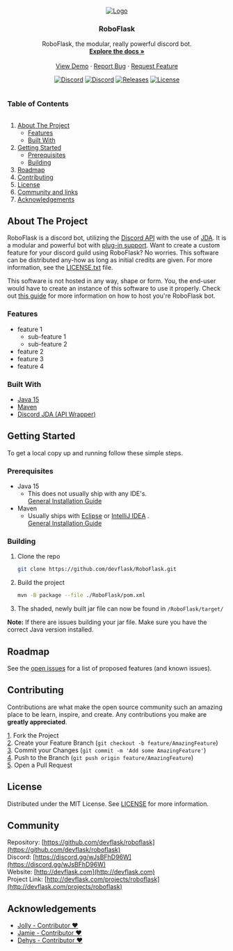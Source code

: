 <p align="center">
  <a href="https://github.com/devflask/roboflask">
    <img src="https://github.com/devflask/resources/blob/main/roboflask/banner-1.png?raw=true" alt="Logo">
  </a>

<h3 align="center">RoboFlask</h3>

  <p align="center">
    RoboFlask, the modular, really powerful discord bot.
    <br />
    <a href="https://github.com/devflask/roboflask"><strong>Explore the docs »</strong></a>
    <br />
    <br />
    <a href="https://discord.gg/wJsBFhD96W">View Demo</a>
    ·
    <a href="https://github.com/devflask/RoboFlask/issues/new">Report Bug</a>
    ·
    <a href="https://github.com/devflask/RoboFlask/issues/new">Request Feature</a>
  </p>
</p>


<p align="center">
  <a href="https://discord.gg/wJsBFhD96W"><img alt="Discord" src="https://img.shields.io/discord/298480981441118208?color=%237289DA&label=%20%E2%80%8E%20%E2%80%8E%20%E2%80%8EDiscord%20%E2%80%8E&logo=Discord&logoColor=%237289DA&style=flat-square"></a>
  <a href="https://github.com/devflask/roboflask/issues"><img alt="Discord" src="https://img.shields.io/github/issues/devflask/roboflask.svg?label=Issues&logo=GitHub&style=flat-square"></a>
  <a href="https://github.com/devflask/RoboFlask/releases"><img alt="Releases" src="https://img.shields.io/github/v/release/devflask/RoboFlask?color=%2354f95f&logoColor=%23fcfcfc&label=Latest%20Release&logo=GitHub&logoColor=%2354f95f&style=flat-square"></a>
  <a href="https://en.wikipedia.org/wiki/MIT_License"><img alt="License" src="https://img.shields.io/github/license/devflask/RoboFlask?color=%23f9a154&label=License&style=flat-square"></a>
</p>

<!-- TABLE OF CONTENTS -->
<h3 style="display: inline-block">Table of Contents</h3>
  <ol>
    <li>
      <a href="#about-the-project">About The Project</a>
      <ul>
        <li><a href="#features">Features</a></li>
        <li><a href="#built-with">Built With</a></li>
      </ul>
    </li>
    <li>
      <a href="#getting-started">Getting Started</a>
      <ul>
        <li><a href="#prerequisites">Prerequisites</a></li>
        <li><a href="#building">Building</a></li>
      </ul>
    </li>
    <li><a href="#roadmap">Roadmap</a></li>
    <li><a href="#contributing">Contributing</a></li>
    <li><a href="#license">License</a></li>
    <li><a href="#community">Community and links</a></li>
    <li><a href="#acknowledgements">Acknowledgements</a></li>
  </ol>



<!-- ABOUT THE PROJECT -->
## About The Project

RoboFlask is a discord bot, utilizing the [Discord API](https://discord.com/developers/docs/) with the use of [JDA](https://github.com/DV8FromTheWorld/JDA).
It is a modular and powerful bot with [plug-in support](). Want to create a custom feature for your discord guild using RoboFlask? No worries. 
This software can be distributed any-how as long as initial credits are given. For more information, see the [LICENSE.txt](https://github.com/devflask/RoboFlask/blob/main/LICENSE.txt) file.

This software is not hosted in any way, shape or form. You, the end-user would have to create an instance of this software to use it properly. Check out [this guide]() for more information on how to host you're RoboFlask bot.

### Features
* feature 1
  * sub-feature 1
  * sub-feature 2
* feature 2
* feature 3
* feature 4

### Built With

* [Java 15](https://openjdk.java.net/projects/jdk/15/)
* [Maven](https://maven.apache.org/)
* [Discord JDA (API Wrapper)](https://github.com/DV8FromTheWorld/JDA)


<!-- GETTING STARTED -->
## Getting Started

To get a local copy up and running follow these simple steps.

### Prerequisites

* Java 15
    + This does not usually ship with any IDE's.<br/>[General Installation Guide](https://docs.oracle.com/en/java/javase/15/install/overview-jdk-installation.html)
* Maven
    + Usually ships with [Eclipse](https://www.eclipse.org/) or [IntelliJ IDEA](https://www.jetbrains.com/idea/) .<br/>[General Installation Guide](https://maven.apache.org/install.html)

### Building

1. Clone the repo
   ```sh
   git clone https://github.com/devflask/RoboFlask.git
   ```
2. Build the project
   ```sh
   mvn -B package --file ./RoboFlask/pom.xml
   ```
3. The shaded, newly built jar file can now be found in `/RoboFlask/target/`

**Note:** If there are issues building your jar file. Make sure you have the correct Java version installed.

<!-- ROADMAP -->
## Roadmap

See the [open issues](https://github.com/devflask/roboflask/issues) for a list of proposed features (and known issues).



<!-- CONTRIBUTING -->
## Contributing

Contributions are what make the open source community such an amazing place to be learn, inspire, and create. Any contributions you make are **greatly appreciated**.

<u>1</u>. Fork the Project <br />
<u>2</u>. Create your Feature Branch (`git checkout -b feature/AmazingFeature`)<br />
<u>3</u>. Commit your Changes (`git commit -m 'Add some AmazingFeature'`)<br />
<u>4</u>. Push to the Branch (`git push origin feature/AmazingFeature`)<br />
<u>5</u>. Open a Pull Request <br />

<!-- LICENSE -->
## License

Distributed under the MIT License. See [LICENSE](https://github.com/devflask/RoboFlask/blob/main/LICENSE.txt) for more information.



<!-- Community -->
## Community

Repository: [https://github.com/devflask/roboflask](https://github.com/devflask/roboflask)
<br>
Discord: [https://discord.gg/wJsBFhD96W](https://discord.gg/wJsBFhD96W)
<br>
Website: [http://devflask.com](http://devflask.com)
<br>
Project Link: [http://devflask.com/projects/roboflask](http://devflask.com/projects/roboflask)



<!-- ACKNOWLEDGEMENTS -->
## Acknowledgements

* [Jolly - Contributor ❤️](https://github.com/JollyPerson)
* [Jamie - Contributor ❤️](https://github.com/JamieGrayer)
* [Dehys - Contributor ❤️](https://github.com/dehys)
